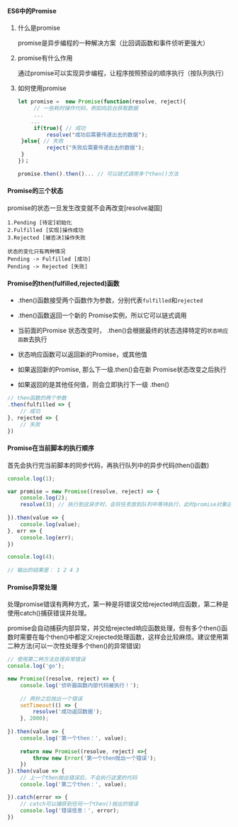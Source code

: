 #### ES6中的Promise

1. 什么是promise

   promise是异步编程的一种解决方案（比回调函数和事件侦听更强大）

2. promise有什么作用

   通过promise可以实现异步编程，让程序按照预设的顺序执行（按队列执行）

3. 如何使用promise

   ```javascript
   let promise =  new Promise(function(resolve, reject){
    	// 一些耗时操作代码，例如向后台获取数据
     	...
       ...
     	if(true){ // 成功
     		resolve("成功后需要传递出去的数据");
   	}else{ // 失败
     		reject("失败后需要传递出去的数据");
   	}
   })；

   promise.then().then()... // 可以链式调用多个then()方法
   ```




#### Promise的三个状态

promise的状态一旦发生改变就不会再改变[resolve凝固]

```
1.Pending [待定]初始化
2.Fulfilled [实现]操作成功
3.Rejected [被否决]操作失败

状态的变化只有两种情况
Pending -> Fulfilled [成功]
Pending -> Rejected [失败]
```



#### Promise的then(fulfilled,rejected)函数

- .then()函数接受两个函数作为参数，分别代表`fulfilled`和`rejected`



- .then()函数返回一个新的 Promise实例，所以它可以链式调用

- 当前面的Promise 状态改变时， .then()会根据最终的状态选择特定的`状态响应函数`去执行

- 状态响应函数可以返回新的Promise，或其他值

- 如果返回新的Promise, 那么下一级.then()会在新 Promise状态改变之后执行

- 如果返回的是其他任何值，则会立即执行下一级 .then()


```javascript
// then函数的两个参数
.then(fulfilled => {
	// 成功
}, rejected => {
	// 失败
})
```



#### Promise在当前脚本的执行顺序

首先会执行完当前脚本的同步代码，再执行队列中的异步代码(then()函数)

```javascript
console.log(1);

var promise = new Promise((resolve, reject) => {
	console.log(2);
	resolve(3); // 执行到这异步时，会将任务放到队列中等待执行，此时promise对象还是处于pending状态，直到当前脚步的同步代码执行完毕后，再执行队列中的代码（栈模式）
	
}).then(value => {
	console.log(value);
}, err => {
	console.log(err);
})

console.log(4);
 
// 输出的结果是： 1 2 4 3
```



#### Promise异常处理

处理promise错误有两种方式，第一种是将错误交给rejected响应函数，第二种是使用catch()捕获错误并处理。

promise会自动捕获内部异常，并交给rejected响应函数处理，但有多个then()函数时需要在每个then()中都定义rejected处理函数，这样会比较麻烦。建议使用第二种方法(可以一次性处理多个then()的异常错误)

```javascript
// 使用第二种方法处理异常错误
console.log('go');

new Promise((resolve, reject) => {
	console.log('侦听器函数内部代码被执行！');
	
	// 两秒之后抛出一个错误
	setTimeout(() => {
		resolve('成功返回数据');
	}, 2000);
	
}).then(value => {
	console.log('第一个then：', value);
	
	return new Promise((resolve, reject) =>{
		throw new Error('第一个then抛出一个错误');
	})
}).then(value => {
  	// 上一个then抛出错误后，不会执行这里的代码
	console.log('第二个then：', value);

}).catch(error => {
	// catch可以捕获到任何一个then()抛出的错误
	console.log('错误信息：', error);
})
```